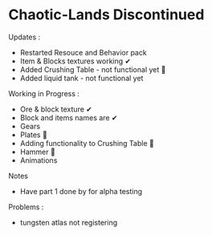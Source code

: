 # Chaotic-Lands Discontinued

Updates :
  - Restarted Resouce and Behavior pack
  - Item & Blocks textures working ✔
  - Added Crushing Table - not functional yet 🎯
  - Added liquid tank - not functional yet

Working in Progress :
  -  Ore & block texture ✔
  -  Block and items names are ✔
  -  Gears
  -  Plates 🎯
  -  Adding functionality to Crushing Table 🎯
  -  Hammer 🎯
  -  Animations

Notes 
  - Have part 1 done by for alpha testing

Problems :
  - tungsten atlas not registering
